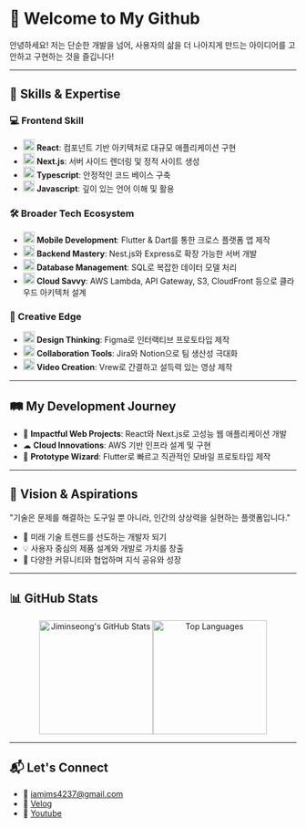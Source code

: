 # 🚀 Welcome to My Github
안녕하세요! 저는 단순한 개발을 넘어, 사용자의 삶을 더 나아지게 만드는 아이디어를 고안하고 구현하는 것을 즐깁니다!

---

## 🌟 Skills & Expertise

### 💻 Frontend Skill
- <img src="https://cdn.simpleicons.org/react/61DAFB" alt="React" width="20"/> **React**: 컴포넌트 기반 아키텍처로 대규모 애플리케이션 구현
- <img src="https://cdn.simpleicons.org/nextdotjs/FFFFFF" alt="Next.js" width="20"/> **Next.js**: 서버 사이드 렌더링 및 정적 사이트 생성
- <img src="https://cdn.simpleicons.org/typescript/3178C6" alt="Typescript" width="20"/> **Typescript**: 안정적인 코드 베이스 구축
- <img src="https://cdn.simpleicons.org/javascript/F7DF1E" alt="Javascript" width="20"/> **Javascript**: 깊이 있는 언어 이해 및 활용

### 🛠️ Broader Tech Ecosystem
- <img src="https://cdn.simpleicons.org/flutter/02569B" alt="Flutter" width="20"/> **Mobile Development**: Flutter & Dart를 통한 크로스 플랫폼 앱 제작
- <img src="https://cdn.simpleicons.org/nestjs/E0234E" alt="NestJS" width="20"/> **Backend Mastery**: Nest.js와 Express로 확장 가능한 서버 개발
- <img src="https://cdn.simpleicons.org/postgresql/4169E1" alt="PostgreSQL" width="20"/> **Database Management**: SQL로 복잡한 데이터 모델 처리
- <img src="https://cdn.simpleicons.org/amazon/569A31" alt="AWS" width="20"/> **Cloud Savvy**: AWS Lambda, API Gateway, S3, CloudFront 등으로 클라우드 아키텍처 설계

### 🎨 Creative Edge
- <img src="https://cdn.simpleicons.org/figma/F24E1E" alt="Figma" width="20"/> **Design Thinking**: Figma로 인터랙티브 프로토타입 제작
- <img src="https://cdn.simpleicons.org/notion/FFFFFF" alt="Notion" width="20"/> **Collaboration Tools**: Jira와 Notion으로 팀 생산성 극대화
- <img src="https://cdn.simpleicons.org/vimeo/1AB7EA" alt="Vimeo" width="20"/> **Video Creation**: Vrew로 간결하고 설득력 있는 영상 제작

---

## 🛤️ My Development Journey
- 🌟 **Impactful Web Projects**: React와 Next.js로 고성능 웹 애플리케이션 개발
- ☁ **Cloud Innovations**: AWS 기반 인프라 설계 및 구현
- 📱 **Prototype Wizard**: Flutter로 빠르고 직관적인 모바일 프로토타입 제작

---

## 🌌 Vision & Aspirations
"기술은 문제를 해결하는 도구일 뿐 아니라, 인간의 상상력을 실현하는 플랫폼입니다."
- 🚀 미래 기술 트렌드를 선도하는 개발자 되기
- 💡 사용자 중심의 제품 설계와 개발로 가치를 창출
- 🤝 다양한 커뮤니티와 협업하며 지식 공유와 성장

---

## 📊 GitHub Stats

<div align="center" style="display: flex; justify-content: center; align-items: center;">
  <img src="https://github-readme-stats.vercel.app/api?username=jiminseong&show_icons=true&theme=radical" alt="Jiminseong's GitHub Stats" height="200px" />
  <img src="https://github-readme-stats.vercel.app/api/top-langs/?username=jiminseong&layout=compact&theme=radical" alt="Top Languages" height="200px" />
</div>


---

## 📬 Let's Connect
- 📧 [iamjms4237@gmail.com](mailto:iamjms4237@gmail.com)
- 📝 [Velog](https://velog.io/@jimycoidng)
- 🎥 [Youtube](https://www.youtube.com/@개발자일지도)
